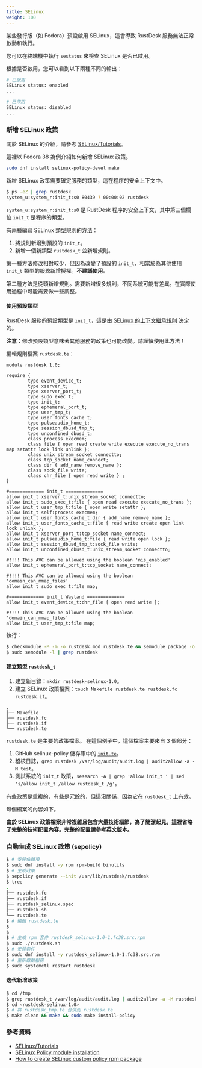 ```yaml
---
title: SELinux
weight: 100
---
```


某些發行版（如 Fedora）預設啟用 SELinux，這會導致 RustDesk 服務無法正常啟動和執行。

您可以在終端機中執行 `sestatus` 來檢查 SELinux 是否已啟用。

根據是否啟用，您可以看到以下兩種不同的輸出：

```sh
# 已啟用
SELinux status: enabled
...

# 已停用
SELinux status: disabled
...
```

### 新增 SELinux 政策

關於 SELinux 的介紹，請參考 [SELinux/Tutorials](https://wiki.gentoo.org/wiki/SELinux/Tutorials)。

這裡以 Fedora 38 為例介紹如何新增 SELinux 政策。

```sh
sudo dnf install selinux-policy-devel make
```

新增 SELinux 政策需要確定服務的類型，這在程序的安全上下文中。

```sh
$ ps -eZ | grep rustdesk
system_u:system_r:init_t:s0 80439 ? 00:00:02 rustdesk
```

`system_u:system_r:init_t:s0` 是 RustDesk 程序的安全上下文，其中第三個欄位 `init_t` 是程序的類型。

有兩種編寫 SELinux 類型規則的方法：

1. 將規則新增到預設的 `init_t`。
2. 新增一個新類型 `rustdesk_t` 並新增規則。

第一種方法修改相對較少，但因為改變了預設的 `init_t`，相當於為其他使用 `init_t` 類型的服務新增授權。**不建議使用。**

第二種方法是從頭新增規則。需要新增很多規則，不同系統可能有差異。在實際使用過程中可能需要做一些調整。

#### 使用預設類型

RustDesk 服務的預設類型是 `init_t`，這是由 [SELinux 的上下文繼承規則](https://wiki.gentoo.org/wiki/SELinux/Tutorials/How_does_a_process_get_into_a_certain_context) 決定的。

**注意**：修改預設類型意味著其他服務的政策也可能改變。請謹慎使用此方法！

編輯規則檔案 `rustdesk.te`：

```text
module rustdesk 1.0;

require {
        type event_device_t;
        type xserver_t;
        type xserver_port_t;
        type sudo_exec_t;
        type init_t;
        type ephemeral_port_t;
        type user_tmp_t;
        type user_fonts_cache_t;
        type pulseaudio_home_t;
        type session_dbusd_tmp_t;
        type unconfined_dbusd_t;
        class process execmem;
        class file { open read create write execute execute_no_trans map setattr lock link unlink };
        class unix_stream_socket connectto;
        class tcp_socket name_connect;
        class dir { add_name remove_name };
        class sock_file write;
        class chr_file { open read write } ;
}

#============= init_t ==============
allow init_t xserver_t:unix_stream_socket connectto;
allow init_t sudo_exec_t:file { open read execute execute_no_trans };
allow init_t user_tmp_t:file { open write setattr };
allow init_t self:process execmem;
allow init_t user_fonts_cache_t:dir { add_name remove_name };
allow init_t user_fonts_cache_t:file { read write create open link lock unlink };
allow init_t xserver_port_t:tcp_socket name_connect;
allow init_t pulseaudio_home_t:file { read write open lock };
allow init_t session_dbusd_tmp_t:sock_file write;
allow init_t unconfined_dbusd_t:unix_stream_socket connectto;

#!!!! This AVC can be allowed using the boolean 'nis_enabled'
allow init_t ephemeral_port_t:tcp_socket name_connect;

#!!!! This AVC can be allowed using the boolean 'domain_can_mmap_files'
allow init_t sudo_exec_t:file map;

#============= init_t Wayland ==============
allow init_t event_device_t:chr_file { open read write };

#!!!! This AVC can be allowed using the boolean 'domain_can_mmap_files'
allow init_t user_tmp_t:file map;

```

執行：

```sh
$ checkmodule -M -m -o rustdesk.mod rustdesk.te && semodule_package -o rustdesk.pp -m rustdesk.mod && sudo semodule -i rustdesk.pp
$ sudo semodule -l | grep rustdesk
```

#### 建立類型 `rustdesk_t`

1. 建立新目錄：`mkdir rustdesk-selinux-1.0`。
2. 建立 SELinux 政策檔案：`touch Makefile rustdesk.te rustdesk.fc rustdesk.if`。

```text
.
├── Makefile
├── rustdesk.fc
├── rustdesk.if
└── rustdesk.te
```

`rustdesk.te` 是主要的政策檔案。
在這個例子中，這個檔案主要來自 3 個部分：

1. GitHub selinux-policy 儲存庫中的 [`init.te`](https://github.com/fedora-selinux/selinux-policy/blob/rawhide/policy/modules/system/init.te)。
2. 稽核日誌，`grep rustdesk /var/log/audit/audit.log | audit2allow -a -M test`。
3. 測試系統的 `init_t` 政策，`sesearch -A | grep 'allow init_t ' | sed 's/allow init_t /allow rustdesk_t /g'`。

有些政策是重複的，有些是冗餘的，但這沒關係，因為它在 `rustdesk_t` 上有效。

每個檔案的內容如下。

**由於 SELinux 政策檔案非常複雜且包含大量技術細節，為了簡潔起見，這裡省略了完整的技術配置內容。完整的配置請參考英文版本。**

### 自動生成 SELinux 政策 (sepolicy)

```sh
$ # 安裝依賴項
$ sudo dnf install -y rpm rpm-build binutils
$ # 生成政策
$ sepolicy generate --init /usr/lib/rustdesk/rustdesk
$ tree
.
├── rustdesk.fc
├── rustdesk.if
├── rustdesk_selinux.spec
├── rustdesk.sh
└── rustdesk.te
$ # 編輯 rustdesk.te
$
$
$ # 生成 rpm 套件 rustdesk_selinux-1.0-1.fc38.src.rpm
$ sudo ./rustdesk.sh
$ # 安裝套件
$ sudo dnf install -y rustdesk_selinux-1.0-1.fc38.src.rpm
$ # 重新啟動服務
$ sudo systemctl restart rustdesk
```

#### 迭代新增政策

```sh
$ cd /tmp
$ grep rustdesk_t /var/log/audit/audit.log | audit2allow -a -M rustdesk_tmp
$ cd <rustdesk-selinux-1.0>
$ # 將 rustdesk_tmp.te 合併到 rustdesk.te
$ make clean && make && sudo make install-policy
```

### 參考資料

- [SELinux/Tutorials](https://wiki.gentoo.org/wiki/SELinux/Tutorials)
- [SELinux Policy module installation](https://fedoraproject.org/wiki/SELinux/IndependentPolicy#SELinux_Policy_module_installation)
- [How to create SELinux custom policy rpm package](https://lukas-vrabec.com/index.php/2015/07/07/how-to-create-selinux-custom-policy-rpm-package/)